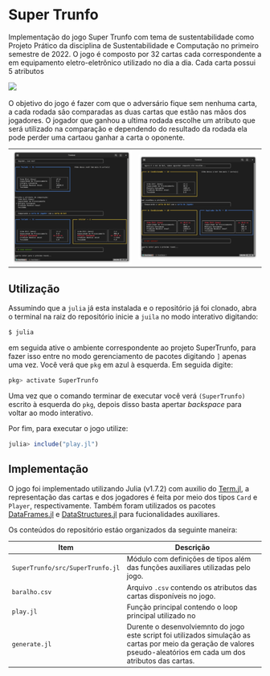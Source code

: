 # Super Trunfo 

Implementação do jogo Super Trunfo com tema de sustentabilidade como Projeto Prático
da disciplina de Sustentabilidade e Computação no primeiro semestre de 2022. O jogo
é composto por 32 cartas cada correspondente a em equipamento eletro-eletrônico 
utilizado no dia a dia. Cada carta possui 5 atributos 

![](../img/menu.png)

O objetivo do jogo é fazer com que o adversário fique sem nenhuma carta, a cada
rodada são comparadas as duas cartas que estão nas mãos dos jogadores. O jogador
que ganhou a ultima rodada escolhe um atributo que será utilizado na comparação
e dependendo do resultado da rodada ela pode perder uma cartaou ganhar a carta o
oponente.

<table>
    <tr>
        <td><img src = "./img/player_wins.png"></td>
        <td><img src = "./img/bot_wins.png"></td>
    </tr>
</table>


## Utilização 

Assumindo que a `julia` já esta instalada e o repositório já foi clonado, abra
o terminal na raiz do repositório inicie a `juila` no modo interativo digitando:

```bash
$ julia
```

em seguida ative o ambiente correspondente ao projeto SuperTrunfo, para fazer isso
entre no modo gerenciamento de pacotes digitando `]` apenas uma vez. Você verá que
`pkg` em azul à esquerda. Em seguida digite:

```julia
pkg> activate SuperTrunfo

```

Uma vez que o comando terminar de executar você verá `(SuperTrunfo)` escrito à 
esquerda do `pkg`, depois disso basta apertar *backspace* para voltar ao modo
interativo.

Por fim, para executar o jogo utilize:
```julia
julia> include("play.jl")
```

## Implementação

O jogo foi implementado utilizando Julia (v1.7.2) com auxilio do [Term.jl](https://github.com/FedeClaudi/Term.jl), a representação das cartas e dos jogadores é feita por meio dos tipos
`Card` e `Player`, respectivamente. Também foram utilizados os pacotes [DataFrames.jl](https://github.com/JuliaData/DataFrames.jl) e [DataStructures.jl](https://github.com/JuliaCollections/DataStructures.jl) para fucionalidades auxiliares.

Os conteúdos do repositório estáo organizados da
seguinte maneira:

| **Item** | **Descrição** |
|-----|--- |
| `SuperTrunfo/src/SuperTrunfo.jl` | Módulo com definições de tipos além das funções auxiliares utilizadas pelo jogo. |
| `baralho.csv` | Arquivo `.csv` contendo os atributos das cartas disponíveis no jogo.|
| `play.jl` | Função principal contendo o loop principal utilizado no |
| `generate.jl` | Durente o desenvolviemnto do jogo este script foi utilizados simulação as cartas por meio da geração de valores pseudo-aleatórios em cada um dos atributos das cartas. |
